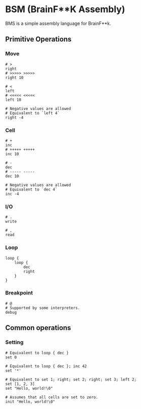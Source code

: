 # BSM (BrainF**K Assembly)

BMS is a simple assembly language for BrainF**k.

## Primitive Operations
### Move
```text
# >
right
# >>>>> >>>>>
right 10

# <
left
# <<<<< <<<<<
left 10

# Negative values are allowed
# Equivalent to `left 4`
right -4
```

### Cell
```text
# +
inc
# +++++ +++++
inc 10

# -
dec
# ----- -----
dec 10

# Negative values are allowed
# Equivalent to `dec 4`
inc -4
```

### I/O
```text
# .
write

# ,
read
```

### Loop
```text
loop {
    loop {
        dec
        right
    }
}
```

### Breakpoint
```text
# @
# Supported by some interpreters.
debug
```

## Common operations
### Setting
```text
# Equivalent to loop { dec }
set 0

# Equivalent to loop { dec }; inc 42
set '*'

# Equivalent to set 1; right; set 2; right; set 3; left 2;
set [1, 2, 3]
set "Hello, world!\0"

# Assumes that all cells are set to zero.
init "Hello, world!\0"
```

